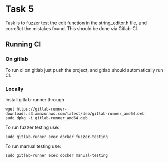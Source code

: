 # Task 5
Task is to fuzzer test the edit function in the string_editor.h file, and corre3ct the mistakes found. This should be done via Gitlab-CI.

## Running CI
### On gitlab
To run ci on gitlab just push the project, and gitlab should automatically run CI.

### Locally
Install gitlab-runner through
```
wget https://gitlab-runner-downloads.s3.amazonaws.com/latest/deb/gitlab-runner_amd64.deb
sudo dpkg -i gitlab-runner_amd64.deb
```
To run fuzzer testing use:
```
sudo gitlab-runner exec docker fuzzer-testing
```

To run manual testing use:
```
sudo gitlab-runner exec docker manual-testing
```

